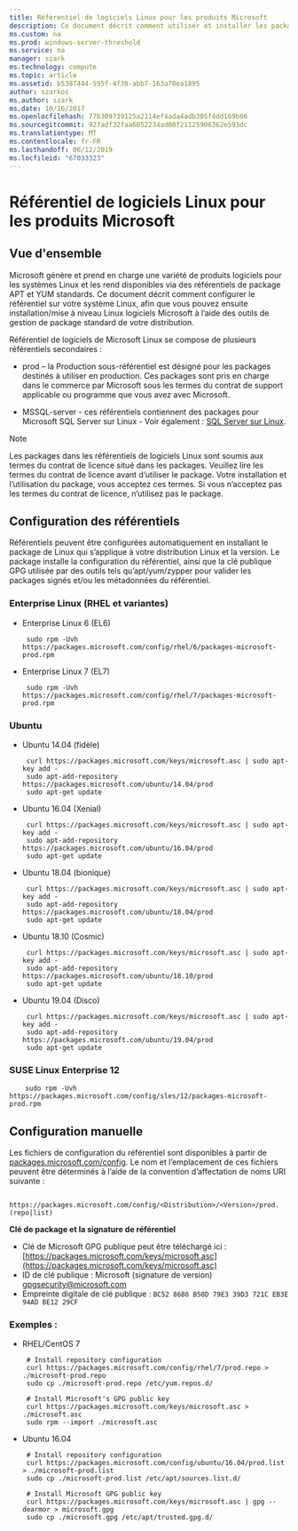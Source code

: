 ```yaml
---
title: Référentiel de logiciels Linux pour les produits Microsoft
description: Ce document décrit comment utiliser et installer les packages de logiciels Linux pour les produits Microsoft.
ms.custom: na
ms.prod: windows-server-threshold
ms.service: na
manager: szark
ms.technology: compute
ms.topic: article
ms.assetid: b5387444-595f-4f38-abb7-163a70ea1895
author: szarkos
ms.author: szark
ms.date: 10/16/2017
ms.openlocfilehash: 77b309739125a2114ef4ada4adb305f4dd169b06
ms.sourcegitcommit: 927adf32faa6052234ad08f21125906362e593dc
ms.translationtype: MT
ms.contentlocale: fr-FR
ms.lasthandoff: 06/12/2019
ms.locfileid: "67033323"
---
```

# <a name="linux-software-repository-for-microsoft-products"></a>Référentiel de logiciels Linux pour les produits Microsoft

## <a name="overview"></a>Vue d'ensemble
Microsoft génère et prend en charge une variété de produits logiciels pour les systèmes Linux et les rend disponibles via des référentiels de package APT et YUM standards. Ce document décrit comment configurer le référentiel sur votre système Linux, afin que vous pouvez ensuite installation/mise à niveau Linux logiciels Microsoft à l’aide des outils de gestion de package standard de votre distribution.

Référentiel de logiciels de Microsoft Linux se compose de plusieurs référentiels secondaires :

 - prod – la Production sous-référentiel est désigné pour les packages destinés à utiliser en production. Ces packages sont pris en charge dans le commerce par Microsoft sous les termes du contrat de support applicable ou programme que vous avez avec Microsoft.

 - MSSQL-server - ces référentiels contiennent des packages pour Microsoft SQL Server sur Linux - Voir également : [SQL Server sur Linux](https://www.microsoft.com/en-us/sql-server/sql-server-vnext-including-Linux).

> [!Note]
> Les packages dans les référentiels de logiciels Linux sont soumis aux termes du contrat de licence situé dans les packages. Veuillez lire les termes du contrat de licence avant d’utiliser le package. Votre installation et l’utilisation du package, vous acceptez ces termes. Si vous n’acceptez pas les termes du contrat de licence, n’utilisez pas le package.


## <a name="configuring-the-repositories"></a>Configuration des référentiels
Référentiels peuvent être configurées automatiquement en installant le package de Linux qui s’applique à votre distribution Linux et la version. Le package installe la configuration du référentiel, ainsi que la clé publique GPG utilisée par des outils tels qu’apt/yum/zypper pour valider les packages signés et/ou les métadonnées du référentiel.

### <a name="enterprise-linux-rhel-and-variants"></a>Enterprise Linux (RHEL et variantes)

 - Enterprise Linux 6 (EL6)

        sudo rpm -Uvh https://packages.microsoft.com/config/rhel/6/packages-microsoft-prod.rpm

 - Enterprise Linux 7 (EL7)

        sudo rpm -Uvh https://packages.microsoft.com/config/rhel/7/packages-microsoft-prod.rpm


### <a name="ubuntu"></a>Ubuntu

 - Ubuntu 14.04 (fidèle)

        curl https://packages.microsoft.com/keys/microsoft.asc | sudo apt-key add -
        sudo apt-add-repository https://packages.microsoft.com/ubuntu/14.04/prod
        sudo apt-get update

 - Ubuntu 16.04 (Xenial)

        curl https://packages.microsoft.com/keys/microsoft.asc | sudo apt-key add -
        sudo apt-add-repository https://packages.microsoft.com/ubuntu/16.04/prod
        sudo apt-get update

 - Ubuntu 18.04 (bionique)

        curl https://packages.microsoft.com/keys/microsoft.asc | sudo apt-key add -
        sudo apt-add-repository https://packages.microsoft.com/ubuntu/18.04/prod
        sudo apt-get update

 - Ubuntu 18.10 (Cosmic)

        curl https://packages.microsoft.com/keys/microsoft.asc | sudo apt-key add -
        sudo apt-add-repository https://packages.microsoft.com/ubuntu/18.10/prod
        sudo apt-get update

 - Ubuntu 19.04 (Disco)

        curl https://packages.microsoft.com/keys/microsoft.asc | sudo apt-key add -
        sudo apt-add-repository https://packages.microsoft.com/ubuntu/19.04/prod
        sudo apt-get update

### <a name="suse-linux-enterprise-12"></a>SUSE Linux Enterprise 12

        sudo rpm -Uvh https://packages.microsoft.com/config/sles/12/packages-microsoft-prod.rpm


## <a name="manual-configuration"></a>Configuration manuelle
Les fichiers de configuration du référentiel sont disponibles à partir de [packages.microsoft.com/config](https://packages.microsoft.com/config/). Le nom et l’emplacement de ces fichiers peuvent être déterminés à l’aide de la convention d’affectation de noms URI suivante :

        https://packages.microsoft.com/config/<Distribution>/<Version>/prod.(repo|list)

**Clé de package et la signature de référentiel**

 - Clé de Microsoft GPG publique peut être téléchargé ici : [https://packages.microsoft.com/keys/microsoft.asc](https://packages.microsoft.com/keys/microsoft.asc)
 - ID de clé publique : Microsoft (signature de version) <gpgsecurity@microsoft.com>
 - Empreinte digitale de clé publique : `BC52 8686 B50D 79E3 39D3 721C EB3E 94AD BE12 29CF`

### <a name="examples"></a>Exemples :

 - RHEL/CentOS 7

        # Install repository configuration
        curl https://packages.microsoft.com/config/rhel/7/prod.repo > ./microsoft-prod.repo
        sudo cp ./microsoft-prod.repo /etc/yum.repos.d/

        # Install Microsoft's GPG public key
        curl https://packages.microsoft.com/keys/microsoft.asc > ./microsoft.asc
        sudo rpm --import ./microsoft.asc

 - Ubuntu 16.04

        # Install repository configuration
        curl https://packages.microsoft.com/config/ubuntu/16.04/prod.list > ./microsoft-prod.list
        sudo cp ./microsoft-prod.list /etc/apt/sources.list.d/

        # Install Microsoft GPG public key
        curl https://packages.microsoft.com/keys/microsoft.asc | gpg --dearmor > microsoft.gpg
        sudo cp ./microsoft.gpg /etc/apt/trusted.gpg.d/



